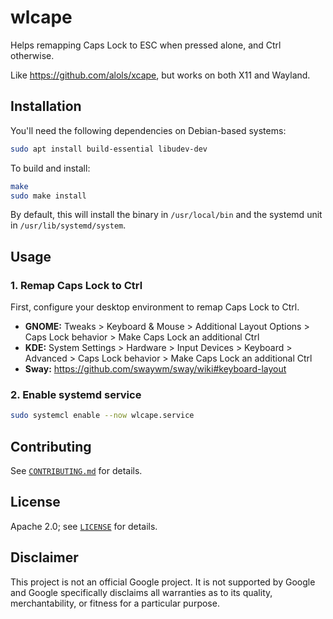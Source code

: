 # wlcape

Helps remapping Caps Lock to ESC when pressed alone, and Ctrl otherwise.

Like https://github.com/alols/xcape, but works on both X11 and Wayland.

## Installation

You'll need the following dependencies on Debian-based systems:

```sh
sudo apt install build-essential libudev-dev
```

To build and install:
```sh
make
sudo make install
```

By default, this will install the binary in `/usr/local/bin` and the systemd unit in `/usr/lib/systemd/system`.

## Usage

### 1. Remap Caps Lock to Ctrl

First, configure your desktop environment to remap Caps Lock to Ctrl.
- **GNOME:** Tweaks > Keyboard & Mouse > Additional Layout Options > Caps Lock behavior > Make Caps Lock an additional Ctrl
- **KDE:** System Settings > Hardware > Input Devices > Keyboard > Advanced > Caps Lock behavior > Make Caps Lock an additional Ctrl
- **Sway:** https://github.com/swaywm/sway/wiki#keyboard-layout

### 2. Enable systemd service

```sh
sudo systemcl enable --now wlcape.service
```

## Contributing

See [`CONTRIBUTING.md`](CONTRIBUTING.md) for details.

## License

Apache 2.0; see [`LICENSE`](LICENSE) for details.

## Disclaimer

This project is not an official Google project. It is not supported by
Google and Google specifically disclaims all warranties as to its quality,
merchantability, or fitness for a particular purpose.
